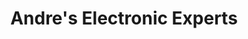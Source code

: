 ---
title: "Andre's Electronic Experts"
url: /kitimat/andres-electronic-experts/
shop: electronics
---